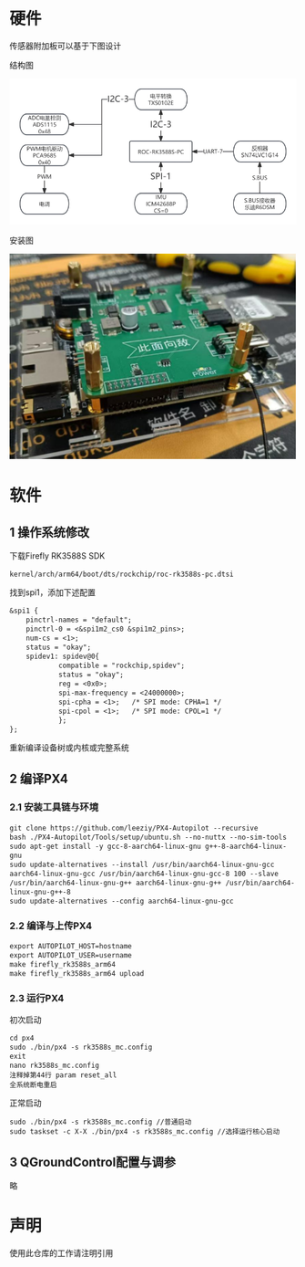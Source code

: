 # 硬件
传感器附加板可以基于下图设计

结构图

![结构图](Structure.png)

安装图

![安装图](Install.png)

# 软件
## 1 操作系统修改
下载Firefly RK3588S SDK
```
kernel/arch/arm64/boot/dts/rockchip/roc-rk3588s-pc.dtsi
```
找到spi1，添加下述配置
```
&spi1 {
    pinctrl-names = "default";
    pinctrl-0 = <&spi1m2_cs0 &spi1m2_pins>;
    num-cs = <1>;
    status = "okay";
    spidev1: spidev@0{
            compatible = "rockchip,spidev";
            status = "okay";
            reg = <0x0>;
            spi-max-frequency = <24000000>;
            spi-cpha = <1>;   /* SPI mode: CPHA=1 */
            spi-cpol = <1>;   /* SPI mode: CPOL=1 */
            };
};
```
重新编译设备树或内核或完整系统
## 2 编译PX4
### 2.1 安装工具链与环境
```
git clone https://github.com/leeziy/PX4-Autopilot --recursive
bash ./PX4-Autopilot/Tools/setup/ubuntu.sh --no-nuttx --no-sim-tools
sudo apt-get install -y gcc-8-aarch64-linux-gnu g++-8-aarch64-linux-gnu
sudo update-alternatives --install /usr/bin/aarch64-linux-gnu-gcc aarch64-linux-gnu-gcc /usr/bin/aarch64-linux-gnu-gcc-8 100 --slave /usr/bin/aarch64-linux-gnu-g++ aarch64-linux-gnu-g++ /usr/bin/aarch64-linux-gnu-g++-8
sudo update-alternatives --config aarch64-linux-gnu-gcc
```
### 2.2 编译与上传PX4
```
export AUTOPILOT_HOST=hostname
export AUTOPILOT_USER=username
make firefly_rk3588s_arm64
make firefly_rk3588s_arm64 upload
```
### 2.3 运行PX4
初次启动
```
cd px4
sudo ./bin/px4 -s rk3588s_mc.config
exit
nano rk3588s_mc.config
注释掉第44行 param reset_all
全系统断电重启
```
正常启动
```
sudo ./bin/px4 -s rk3588s_mc.config //普通启动
sudo taskset -c X-X ./bin/px4 -s rk3588s_mc.config //选择运行核心启动
```

## 3 QGroundControl配置与调参
略

# 声明
使用此仓库的工作请注明引用
